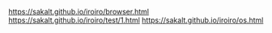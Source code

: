 https://sakalt.github.io/iroiro/browser.html
https://sakalt.github.io/iroiro/test/1.html
https://sakalt.github.io/iroiro/os.html
